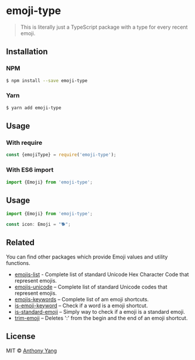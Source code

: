 # emoji-type

> This is literally just a TypeScript package with a type for every recent emoji.

## Installation

### NPM

```sh
$ npm install --save emoji-type
```

### Yarn

```sh
$ yarn add emoji-type
```

## Usage

### With require

```js
const {emojiType} = require('emoji-type');
```

### With ES6 import

```ts
import {Emoji} from 'emoji-type';
```

## Usage

```ts
import {Emoji} from 'emoji-type';

const icon: Emoji = "🐕";
```

## Related

You can find other packages which provide Emoji values and utility functions.

- [emojis-list](https://www.npmjs.com/package/emojis-list) - Complete list of standard Unicode Hex Character Code that represent emojis.
- [emojis-unicode](https://github.com/Kikobeats/emojis-unicode) – Complete list of standard Unicode codes that represent emojis.
- [emojis-keywords](https://github.com/Kikobeats/emojis-keywords) – Complete list of am emoji shortcuts.
- [is-emoji-keyword](is-emoji-keyword) – Check if a word is a emoji shortcut.
- [is-standard-emoji](https://github.com/kikobeats/is-standard-emoji) – Simply way to check if a emoji is a standard emoji.
- [trim-emoji](https://github.com/Kikobeats/trim-emoji) – Deletes ':' from the begin and the end of an emoji shortcut.

## License

MIT © [Anthony Yang](https://github.com/anthonyyangdev)
